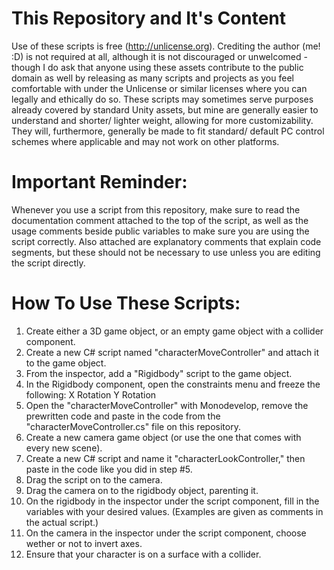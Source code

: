 # This Repository and It's Content
Use of these scripts is free (http://unlicense.org). Crediting the author (me! :D) is not required at all, although it is not discouraged or unwelcomed - though I do ask that anyone using these assets contribute to the public domain as well by releasing as many scripts and projects as you feel comfortable with under the Unlicense or similar licenses where you can legally and ethically do so.
These scripts may sometimes serve purposes already covered by standard Unity assets, but mine are generally easier to understand and shorter/ lighter weight, allowing for more customizability. They will, furthermore, generally be made to fit standard/ default PC control schemes where applicable and may not work on other platforms.

# Important Reminder:
Whenever you use a script from this repository, make sure to read the documentation comment attached to the top of the script, as well as the usage comments beside public variables to make sure you are using the script correctly. Also attached are explanatory comments that explain code segments, but these should not be necessary to use unless you are editing the script directly.

# How To Use These Scripts:
1. Create either a 3D game object, or an empty game object with a collider component.
2. Create a new C# script named "characterMoveController" and attach it to the game object.
3. From the inspector, add a "Rigidbody" script to the game object.
4. In the Rigidbody component, open the constraints menu and freeze the following:    X Rotation    Y Rotation
5. Open the "characterMoveController" with Monodevelop, remove the prewritten code and paste in the code from the    "characterMoveController.cs" file on this repository.
6. Create a new camera game object (or use the one that comes with every new scene).
7. Create a new C# script and name it "characterLookController," then paste in the code like you did in step #5.
8. Drag the script on to the camera.
9. Drag the camera on to the rigidbody object, parenting it.
10. On the rigidbody in the inspector under the script component, fill in the variables with your desired values.    (Examples are given as comments in the actual script.)
11. On the camera in the inspector under the script component, choose wether or not to invert axes.
12. Ensure that your character is on a surface with a collider.
